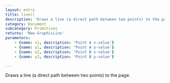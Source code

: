```yaml
---
layout: entry
title: line()
description: 'Draws a line (a direct path between two points) to the page.'
category: Document
subcategory: Primitives
returns: 'New GraphicLine'
parameters:
    - {name: x1, description: 'Point A x-value'}
    - {name: y1, description: 'Point A y-value'}
    - {name: x2, description: 'Point B x-value'}
    - {name: y2, description: 'Point B y-value'}

---
```

Draws a line (a direct path between two points) to the page.